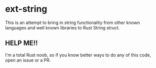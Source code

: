 # ext-string

This is an attempt to bring in string functionality from other known languages and well known libraries to Rust String struct.

## HELP ME!!
I'm a total Rust noob, so if you know better ways to do any of this code, open an issue or a PR.